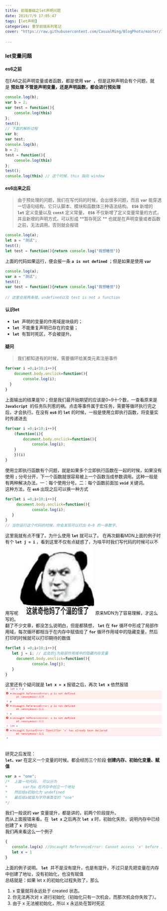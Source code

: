 ```yaml
---
title: 前端基础之let声明问题
date: 2019/7/9 17:05:47 
tags: [let声明]
categories: 重学前端系列笔记
cover: "https://raw.githubusercontent.com/CasualMing/BlogPhoto/master/19a7ec2661.jpg"

---
```


### let变量问题

#### es6之前
在EA6之前声明变量或者函数，都是使用 **`var`**  ，但是这种声明会有个问题，就是 **预处理 **不管是声明变量，还是声明函数，都会进行**预处理**  
```javascript
console.log(b);
var b = 2;
var test = function(){
	console.log(this)
};
test();
// 下面的解析过程
var b;
var test;
console.log(b);
b = 2;
test = function(){
	console.log(this)
};
test();
console.log(this) // 这个时候，this 指向 window
```
<a name="6PlZP"></a>
#### es6出来之后
> 由于预处理的问题，我们在写代码的时候，会出很多问题，而且 **`var`** 能穿透一切语句结构，它只认脚本、模块和函数体三种语法结构。 **`ES6`** 新增的 **`let`** 定义变量以及 **`const`** 定义常量， **`ES6`** 不仅新增了定义变量常量的方式，并且新增的声明方式，可以形成 **暂存死区 ** 也就是在声明变量或者函数之前，无法调用。否则就会报错

```javascript
console.log(a);
let a = "测试";
test();
let test = function(){return console.log("我想睡觉")}
```
上面的代码如果运行，便会报一条 **`a is not defined`** ；但是如果是使用 **`var`** 
```javascript
console.log(a);
var a = "测试";
test();
var test = function(){return console.log("我想睡觉")}

// 这里会报两条错，undefined以及 test is not a function
```
<a name="gZ4Dr"></a>
#### 认识let

- **`let`**  声明的变量的作用域是块级的；
- **`let`**  不能重复声明已存在的变量；
- **`let`**  有暂时死区，不会被提升。
<a name="6uHWo"></a>
#### 疑问
> 我们都知道有的时候，需要循环给某类元素注册事件

```javascript
for(var i =0;i<10;i++){
	document.body.onclick=function(){
		console.log(i);	
  }
}
```
上面输出的结果是10；但是我们最开始期望的应该是0~9十个数，一查看原来是 **`JavaScript`**  的任务队列惹的祸。点击等事件属于宏任务，需要等循环执行完之后，才会执行。在没有 **`es6`** 的 **`let`** 的时候，一般是使用立即执行函数，将变量实时传递进去
```javascript
for(var i =0;i<10;i++){
	(function(i){
		document.body.onclick=function(){
			console.log(i);	
  	}
	})(i)	
}
```
使用立即执行函数有个问题，就是如果多个立即执行函数在一起的时候，如果没有使用 **`;`** 分号分开，下一个函数就很容易被上一个函数当成参数调用。这种一般是有两种解决办法，一：每个使用分号。二：每个函数前面加 **`void`** 关键词。<br />这种方法，在 **`es6`** 出现之后可以换一种方式
```javascript
for(let i =0;i<10;i++){
	 document.body.onclick=function(){
			console.log(i);	
   }
}
// 当你运行这个代码的时候，你会发现可以打出 0~9 的一串数字。
```
这里我就有点不懂了。为什么使用 **`let`** 就可以了。 在再次翻看MDN上面的例子时有个 **`let j = i`** ，看到这里不仅有点疑惑了，为啥平时我们写代码的时候可以不用写呢 ![image.png](https://raw.githubusercontent.com/CasualMing/BlogPhoto/master/921e0.png)
原来MDN为了容易理解，才这么写的。<br />翻了不少文章，都没怎么说明白，但是都猜想， **`let`** 在 **`for`** 循环中形成了局部作用域，每次循环都相当于在内存中赋值给了 **`for`** 循环作用域中的隐藏变量，然后打印的时候就可以打印期待的数值
```javascript
for(let i =0;i<10;i++){
   let j = i; // 此处的j为局部作用域中的隐藏内存变量
	 document.body.onclick=function(){
			console.log(j);	
   }
}
```
这里还有个疑问就是 **`let x = x`** 报错之后，再次 **`let x`** 依然报错
![image.png](https://raw.githubusercontent.com/CasualMing/BlogPhoto/master/c6eecd7.png)
研究之后发现：<br />**`let、var`** 在定义一个变量的时候。都会经历三个阶段 **创建内存、初始化变量、赋值**
```javascript
var a = "one";
/*  上面一句代码， 可以分为
*		var为a 在内存中创立一个地址
*   然后给a初始化为 undefined
*   最后给a赋值为字符串类型的 "one"
*/
```
我们一般说的 **`var`** 变量提升，都是讲的，前两个阶段提升。<br />而从上面报错来看。在  **`let x`** 之后再次 **`let x`** 时，初始化失败，说明内存中已经创建了 **`x`**  的地址<br />我们再来看这么一个例子
```javascript
{
   console.log(x) //Uncaught ReferenceError: Cannot access 'x' before initialization
   let x = 1
}
```
上面的例子说明。 **`let`**  并不是没有提升，也是有提升，不过只是先把变量在内存中创建了地址，没有初始化，也没有赋值<br />总结就是：如果 let x 的初始化过程失败了，那么

1. x 变量就将永远处于 created 状态。
1. 你无法再次对 x 进行初始化（初始化只有一次机会，而那次机会你失败了）。
1. 由于 x 无法被初始化，所以 x 永远处在暂时死区






